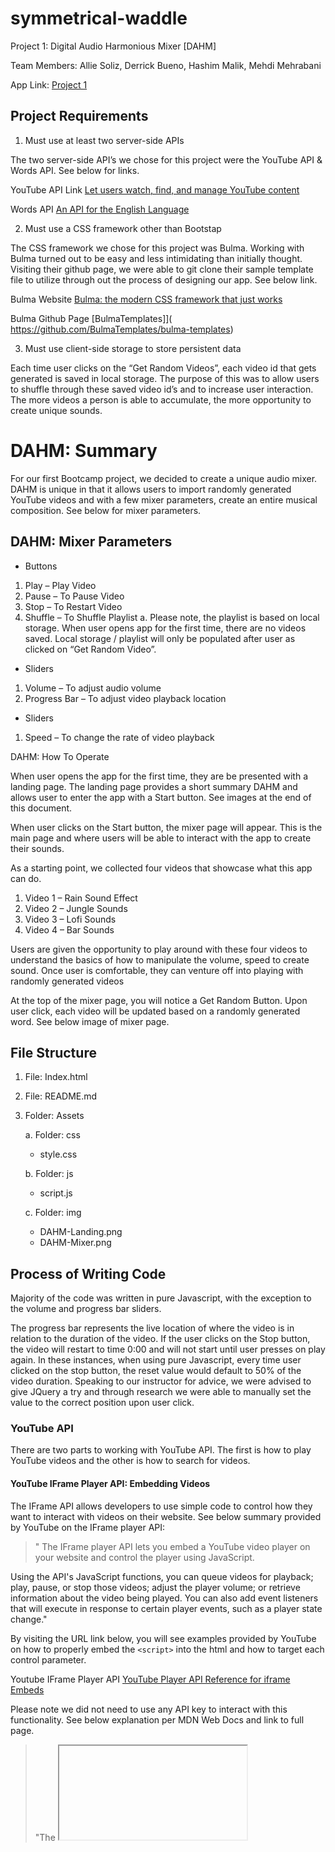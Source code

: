 # symmetrical-waddle

Project 1: Digital Audio Harmonious Mixer [DAHM]

Team Members: Allie Soliz, Derrick Bueno, Hashim Malik, Mehdi Mehrabani

App Link: [Project 1](https://mmehr1988.github.io/symmetrical-waddle/)

## Project Requirements

1. Must use at least two server-side APIs

The two server-side API’s we chose for this project were the YouTube API & Words API. See below for links.

YouTube API Link [Let users watch, find, and manage YouTube content](https://developers.google.com/youtube)

Words API [An API for the English Language](https://www.wordsapi.com/)

2. Must use a CSS framework other than Bootstap

The CSS framework we chose for this project was Bulma. Working with Bulma turned out to be easy and less intimidating than initially thought. Visiting their github page, we were able to git clone their sample template file to utilize through out the process of designing our app. See below link.

Bulma Website [Bulma: the modern CSS framework that just works](https://bulma.io/)

Bulma Github Page [BulmaTemplates]]( https://github.com/BulmaTemplates/bulma-templates)

3. Must use client-side storage to store persistent data

Each time user clicks on the “Get Random Videos”, each video id that gets generated is saved in local storage. The purpose of this was to allow users to shuffle through these saved video id’s and to increase user interaction. The more videos a person is able to accumulate, the more opportunity to create unique sounds.

# DAHM: Summary

For our first Bootcamp project, we decided to create a unique audio mixer. DAHM is unique in that it allows users to import randomly generated YouTube videos and with a few mixer parameters, create an entire musical composition. See below for mixer parameters.

## DAHM: Mixer Parameters

- Buttons

1. Play – Play Video
2. Pause – To Pause Video
3. Stop – To Restart Video
4. Shuffle – To Shuffle Playlist
   a. Please note, the playlist is based on local storage. When user opens app for the first time, there are no videos saved. Local storage / playlist will only be populated after user as clicked on “Get Random Video”.

- Sliders

1. Volume – To adjust audio volume
2. Progress Bar – To adjust video playback location

- Sliders

1. Speed – To change the rate of video playback

DAHM: How To Operate

When user opens the app for the first time, they are be presented with a landing page. The landing page provides a short summary DAHM and allows user to enter the app with a Start button. See images at the end of this document.

When user clicks on the Start button, the mixer page will appear. This is the main page and where users will be able to interact with the app to create their sounds.

As a starting point, we collected four videos that showcase what this app can do.

1. Video 1 – Rain Sound Effect
2. Video 2 – Jungle Sounds
3. Video 3 – Lofi Sounds
4. Video 4 – Bar Sounds

Users are given the opportunity to play around with these four videos to understand the basics of how to manipulate the volume, speed to create sound. Once user is comfortable, they can venture off into playing with randomly generated videos

At the top of the mixer page, you will notice a Get Random Button. Upon user click, each video will be updated based on a randomly generated word. See below image of mixer page.

## File Structure

1. File: Index.html
2. File: README.md
3. Folder: Assets

   a. Folder: css

   - style.css

   b. Folder: js

   - script.js

   c. Folder: img

   - DAHM-Landing.png
   - DAHM-Mixer.png

## Process of Writing Code

Majority of the code was written in pure Javascript, with the exception to the volume and progress bar sliders.

The progress bar represents the live location of where the video is in relation to the duration of the video. If the user clicks on the Stop button, the video will restart to time 0:00 and will not start until user presses on play again. In these instances, when using pure Javascript, every time user clicked on the stop button, the reset value would default to 50% of the video duration. Speaking to our instructor for advice, we were advised to give JQuery a try and through research we were able to manually set the value to the correct position upon user click.

### YouTube API

There are two parts to working with YouTube API. The first is how to play YouTube videos and the other is how to search for videos.

#### YouTube IFrame Player API: Embedding Videos

The IFrame API allows developers to use simple code to control how they want to interact with videos on their website. See below summary provided by YouTube on the IFrame player API:

> " The IFrame player API lets you embed a YouTube video player on your website and control the player using JavaScript.

Using the API's JavaScript functions, you can queue videos for playback; play, pause, or stop those videos; adjust the player volume; or retrieve information about the video being played. You can also add event listeners that will execute in response to certain player events, such as a player state change."

By visiting the URL link below, you will see examples provided by YouTube on how to properly embed the `<script>` into the html and how to target each control parameter.

Youtube IFrame Player API [YouTube Player API Reference for iframe Embeds](https://developers.google.com/youtube/iframe_api_reference)

Please note we did not need to use any API key to interact with this functionality. See below explanation per MDN Web Docs and link to full page.

> "The <iframe> HTML element represents a nested browsing context, embedding another HTML page into the current one."

[<iframe>: The Inline Frame element](https://developer.mozilla.org/en-US/docs/Web/HTML/Element/iframe)

In summary, to control any video, we simply used the below to target the video id. Since we were using four videos, we used event listeners to identify which player to target.

- To Play: `player.playVideo()`
- To Pause: `player. pauseVideo()`
- To Stop: `player.stopVideo()”
- To Mute: `player. mute()`
- To Unmute: `player.unMute()`
- To Change Playback Speed: `player.setPlaybackRate()`
- To Change Time: `player.seekTo()`
- To Change Volume: `.setVolume()`

#### YouTube Data API v3: Searching Videos

The searching of YouTube videos requires using an API key. To generate a proper key, we used Google Cloud Platform to create a project which provided us an API Key for YouTube Data API v3.

Similarly, to using the Bulma Github page to git clone sample templates, we visited the YouTube Github page and found sample code as a starting point.

YouTube Github [YouTube API Samples](https://github.com/youtube/api-samples)

In addition, YouTube provides detailed explanations for essentially anything you need. See below two links.

YouTube API Getting Started [YouTube Data API Overview](https://developers.google.com/youtube/v3/getting-started)

YouTube Search List [Search: list](https://developers.google.com/youtube/v3/docs/search/list)

### Words API

For the second API requirement, we used Words API. Similarly to how Google handles the API key for YouTube, per Words API documentation page, in order to access their API we would have to create an account on RapidAPI.

Words API [Documentation](https://www.wordsapi.com/docs/)

Rapid API [Home Page](https://rapidapi.com/hub)

Both Words API and Rapid API provided very easy sample code to perform API calls to their database. Once we created an account on Rapid API, the sample code for calling on a random word was readily available.

## Logic For Code

The logic behind how the video search is done is by calling on Words API to provide a random word. Once the response to their API is verified to be ok, we would then use the word to search for a video on YouTube and retrieve the video id. When both calls are complete, the video id will be saved in Local storage and video players nested in `function onYouTubeIframeAPIReady()` would be updated.

Summary of Steps Below:

1. Created a ` for loop` inside a `addEventListener()` to call on both APIs four times for each click on the Get Random Button.

## Error Handling

There are essentially two main errors we wanted to handle. The first is the YouTube Quota limitations per API key. If the user hits this Quota, a Error #403 gets displayed in console indicating that the API call limit has been reached for the day. In this instance, the Get Random Button will be disabled and a message will appear to let user know that the daily quota has been met.

The second error is related to video ID’s that result in “Video Not Available”. In these instances, we created a function to delete the video ID upon receiving this error and to generate a new video ID.

# GIF of Final Project

![alt text](./assets/gif/DAHM.gif)
